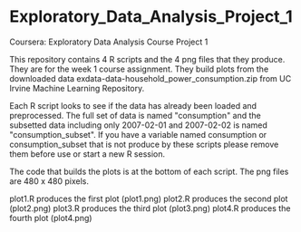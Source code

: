 # Exploratory_Data_Analysis_Project_1
Coursera: Exploratory Data Analysis Course Project 1

This repository contains 4 R scripts and the 4 png files that they produce. They are for the week 1 course assignment. They build plots from the downloaded data exdata-data-household_power_consumption.zip from UC Irvine Machine Learning Repository.

Each R script looks to see if the data has already been loaded and preprocessed. The full set of data is named "consumption" and the subsetted data including only 2007-02-01 and 2007-02-02 is named "consumption_subset". If you have a variable named consumption or consumption_subset that is not produce by these scripts please remove them before use or start a new R session.

The code that builds the plots is at the bottom of each script. The png files are 480 x 480 pixels.

plot1.R produces the first plot (plot1.png)
plot2.R produces the second plot (plot2.png)
plot3.R produces the third plot (plot3.png)
plot4.R produces the fourth plot (plot4.png)
